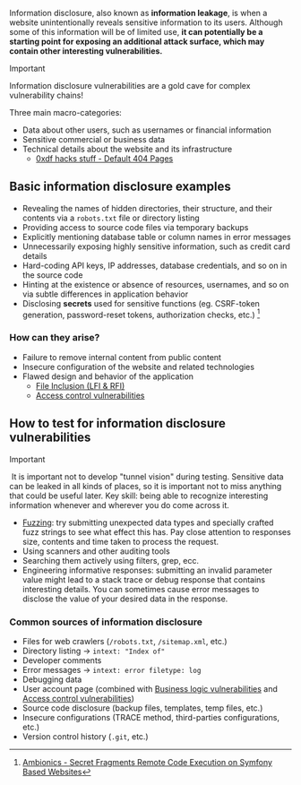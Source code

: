 Information disclosure, also known as **information leakage**, is when a website unintentionally reveals sensitive information to its users.
Although some of this information will be of limited use, **it can potentially be a starting point for exposing an additional attack surface, which may contain other interesting vulnerabilities.**

>[!important]
>Information disclosure vulnerabilities are a gold cave for complex vulnerability chains!

Three main macro-categories:

-   Data about other users, such as usernames or financial information
-   Sensitive commercial or business data
-   Technical details about the website and its infrastructure
	- [0xdf hacks stuff - Default 404 Pages](../../Readwise/Articles/0xdf%20hacks%20stuff%20-%20Default%20404%20Pages.md)

## Basic information disclosure examples

- Revealing the names of hidden directories, their structure, and their contents via a `robots.txt` file or directory listing
- Providing access to source code files via temporary backups
- Explicitly mentioning database table or column names in error messages
- Unnecessarily exposing highly sensitive information, such as credit card details
- Hard-coding API keys, IP addresses, database credentials, and so on in the source code
- Hinting at the existence or absence of resources, usernames, and so on via subtle differences in application behavior
- Disclosing **secrets** used for sensitive functions (eg. CSRF-token generation, password-reset tokens, authorization checks, etc.) [^secret-fragments]

[^secret-fragments]: [Ambionics - Secret Fragments Remote Code Execution on Symfony Based Websites](../../Readwise/Articles/Ambionics%20-%20Secret%20Fragments%20Remote%20Code%20Execution%20on%20Symfony%20Based%20Websites.md)

### How can they arise?

- Failure to remove internal content from public content
- Insecure configuration of the website and related technologies
- Flawed design and behavior of the application
	- [File Inclusion (LFI & RFI)](File%20Inclusion%20(LFI%20&%20RFI).md)
	- [Access control vulnerabilities](Access%20control%20vulnerabilities.md)

## How to test for information disclosure vulnerabilities

>[!important]
> It is important not to develop "tunnel vision" during testing. Sensitive data can be leaked in all kinds of places, so it is important not to miss anything that could be useful later. Key skill: being able to recognize interesting information whenever and wherever you do come across it.

- [Fuzzing](../Reversing%20&%20Binary%20Exploitation/Fuzzing.md): try submitting unexpected data types and specially crafted fuzz strings to see what effect this has. Pay close attention to responses size, contents and time taken to process the request.
- Using scanners and other auditing tools
- Searching them actively using filters, grep, ecc.
- Engineering informative responses: submitting an invalid parameter value might lead to a stack trace or debug response that contains interesting details. You can sometimes cause error messages to disclose the value of your desired data in the response.

### Common sources of information disclosure

- Files for web crawlers (`/robots.txt`, `/sitemap.xml`, etc.)
- Directory listing → `intext: "Index of"`
- Developer comments
- Error messages → `intext: error filetype: log`
- Debugging data
- User account page (combined with [Business logic vulnerabilities](Business%20logic%20vulnerabilities.md) and [Access control vulnerabilities](Access%20control%20vulnerabilities.md))
- Source code disclosure (backup files, templates, temp files, etc.)
- Insecure configurations (TRACE method, third-parties configurations, etc.)
- Version control history (`.git`, etc.)
